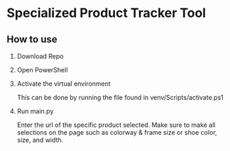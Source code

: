 # Specialized Product Tracker Tool
## How to use
1. Download Repo 
2. Open PowerShell
3. Activate the virtual environment
   
   This can be done by running the file found in venv/Scripts/activate.ps1
   
4. Run main.py 
   
   Enter the url of the specific product selected.
   Make sure to make all selections on the page such as
   colorway & frame size or shoe color, size, and width.    